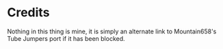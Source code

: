 # Credits
Nothing in this thing is mine, it is simply an alternate link to Mountain658's Tube Jumpers port if it has been blocked.
